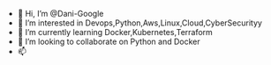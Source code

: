 - 👋 Hi, I’m @Dani-Google
- 👀 I’m interested in  Devops,Python,Aws,Linux,Cloud,CyberSecurityy
- 🌱 I’m currently learning Docker,Kubernetes,Terraform
- 💞️ I’m looking to collaborate on Python and Docker
- 📫 

<!---
Dani-Google/Dani-Google is a ✨ special ✨ repository because its `README.md` (this file) appears on your GitHub profile.
You can click the Preview link to take a look at your changes.
--->
